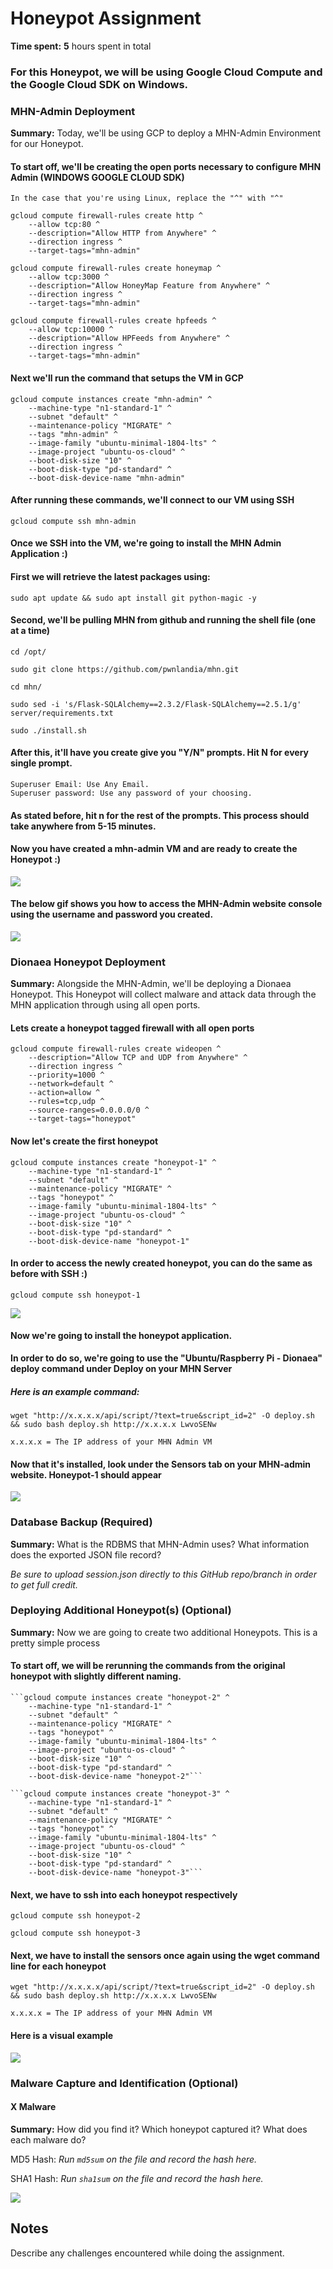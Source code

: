 # Honeypot Assignment

**Time spent:** **5** hours spent in total

### For this Honeypot, we will be using Google Cloud Compute and the Google Cloud SDK on Windows.

### MHN-Admin Deployment

**Summary:** Today, we'll be using GCP to deploy a MHN-Admin Environment for our Honeypot.

#### To start off, we'll be creating the open ports necessary to configure MHN Admin (WINDOWS GOOGLE CLOUD SDK)
`In the case that you're using Linux, replace the "^" with "^"`
```
gcloud compute firewall-rules create http ^
    --allow tcp:80 ^
    --description="Allow HTTP from Anywhere" ^
    --direction ingress ^
    --target-tags="mhn-admin"
```
```
gcloud compute firewall-rules create honeymap ^
    --allow tcp:3000 ^
    --description="Allow HoneyMap Feature from Anywhere" ^
    --direction ingress ^
    --target-tags="mhn-admin"
```
```
gcloud compute firewall-rules create hpfeeds ^
    --allow tcp:10000 ^
    --description="Allow HPFeeds from Anywhere" ^
    --direction ingress ^
    --target-tags="mhn-admin"
```

#### Next we'll run the command that setups the VM in GCP

```
gcloud compute instances create "mhn-admin" ^
    --machine-type "n1-standard-1" ^
    --subnet "default" ^
    --maintenance-policy "MIGRATE" ^
    --tags "mhn-admin" ^
    --image-family "ubuntu-minimal-1804-lts" ^
    --image-project "ubuntu-os-cloud" ^
    --boot-disk-size "10" ^
    --boot-disk-type "pd-standard" ^
    --boot-disk-device-name "mhn-admin"
```

#### After running these commands, we'll connect to our VM using SSH

```
gcloud compute ssh mhn-admin
```

#### Once we SSH into the VM, we're going to install the MHN Admin Application :)

#### First we will retrieve the latest packages using:
	sudo apt update && sudo apt install git python-magic -y
#### Second, we'll be pulling MHN from github and running the shell file (one at a time)
	cd /opt/
	
	sudo git clone https://github.com/pwnlandia/mhn.git
	
	cd mhn/
		
	sudo sed -i 's/Flask-SQLAlchemy==2.3.2/Flask-SQLAlchemy==2.5.1/g' server/requirements.txt
		
	sudo ./install.sh
		
#### After this, it'll have you create give you "Y/N" prompts. Hit N for every single prompt.

	Superuser Email: Use Any Email.
	Superuser password: Use any password of your choosing.
	
#### As stated before, hit n for the rest of the prompts. This process should take anywhere from 5-15 minutes.
#### Now you have created a mhn-admin VM and are ready to create the Honeypot :)
<img src="mhn-admin.gif">

#### The below gif shows you how to access the MHN-Admin website console using the username and password you created.
<img src="mhn-admin-website.gif">

### Dionaea Honeypot Deployment 

**Summary:** Alongside the MHN-Admin, we'll be deploying a Dionaea Honeypot. This Honeypot will collect malware and attack data through the MHN application through using all open ports.

#### Lets create a honeypot tagged firewall with all open ports

	gcloud compute firewall-rules create wideopen ^
		--description="Allow TCP and UDP from Anywhere" ^
		--direction ingress ^
		--priority=1000 ^
		--network=default ^
		--action=allow ^
		--rules=tcp,udp ^
		--source-ranges=0.0.0.0/0 ^
		--target-tags="honeypot"

#### Now let's create the first honeypot

	gcloud compute instances create "honeypot-1" ^
		--machine-type "n1-standard-1" ^
		--subnet "default" ^
		--maintenance-policy "MIGRATE" ^
		--tags "honeypot" ^
		--image-family "ubuntu-minimal-1804-lts" ^
		--image-project "ubuntu-os-cloud" ^
		--boot-disk-size "10" ^
		--boot-disk-type "pd-standard" ^
		--boot-disk-device-name "honeypot-1"

#### In order to access the newly created honeypot, you can do the same as before with SSH :)

`gcloud compute ssh honeypot-1`

<img src="dionaea-honeypot.gif">

#### Now we're going to install the honeypot application. 

**In order to do so, we're going to use the "Ubuntu/Raspberry Pi - Dionaea" deploy command under Deploy on your MHN Server**

##### Here is an example command:

```
wget "http://x.x.x.x/api/script/?text=true&script_id=2" -O deploy.sh && sudo bash deploy.sh http://x.x.x.x LwvoSENw
```

`x.x.x.x = The IP address of your MHN Admin VM`

#### Now that it's installed, look under the Sensors tab on your MHN-admin website. Honeypot-1 should appear

<img src="dionaea-honeypot-sensor.gif">


### Database Backup (Required) 

**Summary:** What is the RDBMS that MHN-Admin uses? What information does the exported JSON file record?

*Be sure to upload session.json directly to this GitHub repo/branch in order to get full credit.*

### Deploying Additional Honeypot(s) (Optional)

**Summary:** Now we are going to create two additional Honeypots. This is a pretty simple process

#### To start off, we will be rerunning the commands from the original honeypot with slightly different naming.

	```gcloud compute instances create "honeypot-2" ^
		--machine-type "n1-standard-1" ^
		--subnet "default" ^
		--maintenance-policy "MIGRATE" ^
		--tags "honeypot" ^
		--image-family "ubuntu-minimal-1804-lts" ^
		--image-project "ubuntu-os-cloud" ^
		--boot-disk-size "10" ^
		--boot-disk-type "pd-standard" ^
		--boot-disk-device-name "honeypot-2"```
		
	```gcloud compute instances create "honeypot-3" ^
		--machine-type "n1-standard-1" ^
		--subnet "default" ^
		--maintenance-policy "MIGRATE" ^
		--tags "honeypot" ^
		--image-family "ubuntu-minimal-1804-lts" ^
		--image-project "ubuntu-os-cloud" ^
		--boot-disk-size "10" ^
		--boot-disk-type "pd-standard" ^
		--boot-disk-device-name "honeypot-3"```
		
#### Next, we have to ssh into each honeypot respectively

`gcloud compute ssh honeypot-2`

`gcloud compute ssh honeypot-3`
	
#### Next, we have to install the sensors once again using the wget command line for each honeypot

```
wget "http://x.x.x.x/api/script/?text=true&script_id=2" -O deploy.sh && sudo bash deploy.sh http://x.x.x.x LwvoSENw
```

`x.x.x.x = The IP address of your MHN Admin VM`
	
#### Here is a visual example

<img src="x-honeypot.gif">

### Malware Capture and Identification (Optional)

#### X Malware

**Summary:** How did you find it? Which honeypot captured it? What does each malware do?

MD5 Hash: *Run `md5sum` on the file and record the hash here.*

SHA1 Hash: *Run `sha1sum` on the file and record the hash here.*

<img src="x-malware.gif">

## Notes

Describe any challenges encountered while doing the assignment.